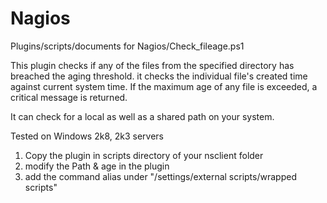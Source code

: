 # Nagios
Plugins/scripts/documents for Nagios/Check_fileage.ps1

This plugin checks if any of the files from the specified directory has breached the aging threshold. it checks the individual file's created time against current system time.
If the maximum age of any file is exceeded, a critical message is returned.

It can check for a local as well as a shared path on your system.

Tested on Windows 2k8, 2k3 servers
1. Copy the plugin in scripts directory of your nsclient folder 
2. modify the Path & age in the plugin 
3. add the command alias under "/settings/external scripts/wrapped scripts"
